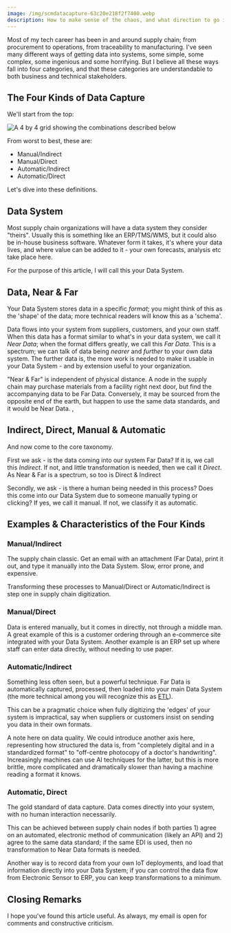 ```yaml
---
image: /img/scmdatacapture-63c20e218f2f7400.webp
description: How to make sense of the chaos, and what direction to go in.
---
```


Most of my tech career has been in and around supply chain; from procurement to operations, from traceability to manufacturing. I've seen many different ways of getting data into systems, some simple, some complex, some ingenious and some horrifying. But I believe all these ways fall into four categories, and that these categories are understandable to both business and technical stakeholders.
## The Four Kinds of Data Capture

We'll start from the top:

![A 4 by 4 grid showing the combinations described below](/img/scmdatacapture-63c20e218f2f7400.webp)

From worst to best, these are:

- Manual/Indirect
- Manual/Direct
- Automatic/Indirect
- Automatic/Direct
  
Let's dive into these definitions.
## Data System

Most supply chain organizations will have a data system they consider "theirs". Usually this is something like an ERP/TMS/WMS, but it could also be in-house business software. Whatever form it takes, it's where your data lives, and where value can be added to it - your own forecasts, analysis etc take place here.

For the purpose of this article, I will call this your Data System.

## Data, Near & Far

Your Data System stores data in a specific *format*; you might think of this as the 'shape' of the data; more technical readers will know this as a 'schema'. 

Data flows into your system from suppliers, customers, and your own staff. When this data has a format similar to what's in your data system, we call it *Near Data*; when the format differs greatly, we call this *Far Data*. This is a spectrum; we can talk of data being *nearer* and *further* to your own data system. The further data is, the more work is needed to make it usable in your Data System - and by extension useful to your organization.

"Near & Far" is independent of physical distance. A node in the supply chain may purchase materials from a facility right next door, but find the accompanying data to be Far Data. Conversely, it may be sourced from the opposite end of the earth, but happen to use the same data standards, and it would be Near Data.
,
## Indirect, Direct, Manual & Automatic

And now come to the core taxonomy.

First we ask - is the data coming into our system Far Data? If it is, we call this *Indirect*. If not, and little transformation is needed, then we call it *Direct*. As Near & Far is a spectrum, so too is Direct & Indirect

Secondly, we ask - is there a human being needed in this process? Does this come into our Data System due to someone manually typing or clicking? If yes, we call it manual. If not, we classify it as automatic.

## Examples & Characteristics of the Four Kinds

### Manual/Indirect

The supply chain classic. Get an email with an attachment (Far Data), print it out, and type it manually into the Data System. Slow, error prone, and expensive.

Transforming these processes to Manual/Direct or Automatic/Indirect is step one in supply chain digitization.

### Manual/Direct

Data is entered manually, but it comes in directly, not through a middle man. A great example of this is a customer ordering through an e-commerce site integrated with your Data System. Another example is an ERP set up where staff can enter data directly, without needing to use paper.

### Automatic/Indirect

Something less often seen, but a powerful technique. Far Data is automatically captured, processed, then loaded into your main Data System (the more technical among you will recognize this as [ETL](https://learn.microsoft.com/en-us/azure/architecture/data-guide/relational-data/etl)).

This can be a pragmatic choice when fully digitizing the 'edges' of your system is impractical, say when suppliers or customers insist on sending you data in their own formats.

A note here on data quality. We could introduce another axis here, representing how structured the data is, from "completely digital and in a standardized format" to "off-centre photocopy of a doctor's handwriting". Increasingly machines can use AI techniques for the latter, but this is more brittle, more complicated and dramatically slower than having a machine reading a format it knows.

### Automatic, Direct

The gold standard of data capture. Data comes directly into your system, with no human interaction necessarily.

This can be achieved between supply chain nodes if both parties 1) agree on an automated, electronic method of communication (likely an API) and 2) agree to the same data standard; if the same EDI is used, then no transformation to Near Data formats is needed.

Another way is to record data from your own IoT deployments, and load that information directly into your Data System; if you can control the data flow from Electronic Sensor to ERP, you can keep transformations to a minimum.

## Closing Remarks

I hope you've found this article useful. As always, my email is open for comments and constructive criticism.
